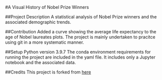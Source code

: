 #A Visual History of Nobel Prize Winners

##Project Description
A statistical analysis of Nobel Prize winners and the associated demographic trends.

##Contribution
Added a curve showing the average life expectancy to the age of Nobel laureates plots. The project is mainly undertaken to pracitce using git in a more systematic manner.

##Setup
Python version 3.9.7
The conda environment requirements for running the project are included in the yaml file. It includes only a Jupyter notebook and the associated data. 

##Credits
This project is forked from [here](https://github.com/veeralakrishna/DataCamp-Project-Solutions-Python)